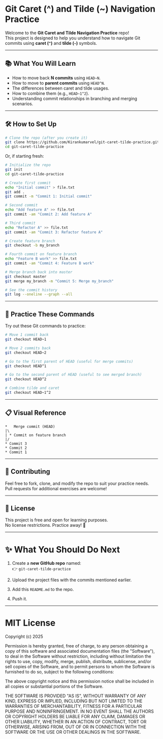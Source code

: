 # Git Caret (^) and Tilde (~) Navigation Practice

Welcome to the **Git Caret and Tilde Navigation Practice** repo!  
This project is designed to help you understand how to navigate Git commits using **caret (`^`)** and **tilde (`~`)** symbols.

---

## 📚 What You Will Learn

- How to move back **N commits** using `HEAD~N`.
- How to move to **parent commits** using `HEAD^N`.
- The differences between caret and tilde usages.
- How to combine them (e.g., `HEAD~1^2`).
- Understanding commit relationships in branching and merging scenarios.

---

## 🛠️ How to Set Up

```bash
# Clone the repo (after you create it)
git clone https://github.com/Kirankumarvel/git-caret-tilde-practice.git
cd git-caret-tilde-practice
```

Or, if starting fresh:

```bash
# Initialize the repo
git init
cd git-caret-tilde-practice

# Create first commit
echo "Initial commit" > file.txt
git add .
git commit -m "Commit 1: Initial commit"

# Second commit
echo "Add feature A" >> file.txt
git commit -am "Commit 2: Add feature A"

# Third commit
echo "Refactor A" >> file.txt
git commit -am "Commit 3: Refactor feature A"

# Create feature branch
git checkout -b my_branch

# Fourth commit on feature branch
echo "Feature B work" >> file.txt
git commit -am "Commit 4: Feature B work"

# Merge branch back into master
git checkout master
git merge my_branch -m "Commit 5: Merge my_branch"

# See the commit history
git log --oneline --graph --all
```

---

## 🎯 Practice These Commands

Try out these Git commands to practice:

```bash
# Move 1 commit back
git checkout HEAD~1

# Move 2 commits back
git checkout HEAD~2

# Go to the first parent of HEAD (useful for merge commits)
git checkout HEAD^1

# Go to the second parent of HEAD (useful to see merged branch)
git checkout HEAD^2

# Combine tilde and caret
git checkout HEAD~1^2
```

---

## 📋 Visual Reference

```text
*   Merge commit (HEAD)
|\
| * Commit on feature branch
|/
* Commit 3
* Commit 2
* Commit 1
```

---

## 🤝 Contributing

Feel free to fork, clone, and modify the repo to suit your practice needs.  
Pull requests for additional exercises are welcome!

---

## 📜 License

This project is free and open for learning purposes.  
No license restrictions. Practice away! 🚀

---

# ✨ What You Should Do Next

1. Create a **new GitHub repo** named:  
   👉 `git-caret-tilde-practice`

2. Upload the project files with the commits mentioned earlier.

3. Add this `README.md` to the repo.

4. Push it.

---

# MIT License

Copyright (c) 2025

Permission is hereby granted, free of charge, to any person obtaining a copy of this software and associated documentation files (the "Software"), to deal in the Software without restriction, including without limitation the rights to use, copy, modify, merge, publish, distribute, sublicense, and/or sell copies of the Software, and to permit persons to whom the Software is furnished to do so, subject to the following conditions:

The above copyright notice and this permission notice shall be included in all copies or substantial portions of the Software.

THE SOFTWARE IS PROVIDED "AS IS", WITHOUT WARRANTY OF ANY KIND, EXPRESS OR IMPLIED, INCLUDING BUT NOT LIMITED TO THE WARRANTIES OF MERCHANTABILITY, FITNESS FOR A PARTICULAR PURPOSE AND NONINFRINGEMENT. IN NO EVENT SHALL THE AUTHORS OR COPYRIGHT HOLDERS BE LIABLE FOR ANY CLAIM, DAMAGES OR OTHER LIABILITY, WHETHER IN AN ACTION OF CONTRACT, TORT OR OTHERWISE, ARISING FROM, OUT OF OR IN CONNECTION WITH THE SOFTWARE OR THE USE OR OTHER DEALINGS IN THE SOFTWARE.

